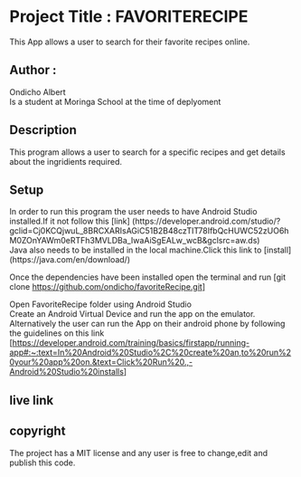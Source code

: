 <h1>Project Title : FAVORITERECIPE</h1>
This App allows a user to search for their favorite recipes online.
<h2>Author :</h2> Ondicho Albert<br>
 Is a student at Moringa School at the time of deplyoment
<h2>Description</h2>
This program allows a user to search for a specific recipes and get details about the ingridients required.
<h2>Setup</h2>
In order to run this program the user needs to have Android Studio installed.If it not follow this [link] (https://developer.android.com/studio/?gclid=Cj0KCQjwuL_8BRCXARIsAGiC51B2B48czTIT78IfbQcHUWC52zUO6hM0ZOnYAWm0eRTFh3MVLDBa_IwaAiSgEALw_wcB&gclsrc=aw.ds)<br>
Java also needs to be installed in the local machine.Click this link to [install](https://java.com/en/download/)<br>

Once the dependencies have been installed open the terminal and run [git clone https://github.com/ondicho/favoriteRecipe.git]<br>

Open FavoriteRecipe folder using Android Studio<br>
Create an Android  Virtual Device and run the app on the emulator.
Alternatively the user can run the App on their android phone by following the guidelines on this link [https://developer.android.com/training/basics/firstapp/running-app#:~:text=In%20Android%20Studio%2C%20create%20an,to%20run%20your%20app%20on.&text=Click%20Run%20.,-Android%20Studio%20installs]
<h2>live link</h2>

<h2>copyright</h2>
The project has a MIT license and any user is free to change,edit and publish this code.